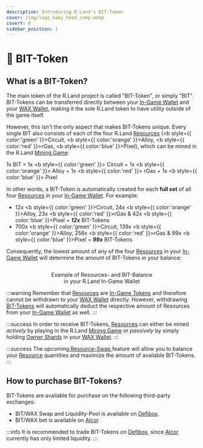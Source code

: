 ```yaml
---
description: Introducing R.Land's BIT-Token
cover: /img/logo_baby_head_comp.webp
coverY: 0
sidebar_position: 1
---
```


# 📀 BIT-Token

## What is a BIT-Token?

The main token of the R.Land project is called "BIT-Token", or simply "BIT". BIT-Tokens can be transferred directly between your [In-Game Wallet](/essentials/r.land-in-game-wallet-vs.-wax-wallet) and your [WAX Wallet](/essentials/r.land-in-game-wallet-vs.-wax-wallet), making it the sole R.Land token to have utility outside of the game itself.&#x20;

However, this isn't the only aspect that makes BIT-Tokens unique. Every single BIT also consists of each of the four R.Land [Resources](in-game-tokens/resources-alloy-circuit-pixel-rgas.md) (<b style={{ color:'green' }}>Circuit</b>, <b style={{ color:'orange' }}>Alloy</b>, <b style={{ color:'red' }}>rGas</b>, <b style={{ color:'blue' }}>Pixel</b>), which can be mined in the R.Land [Mining Game](/gaming/r.land-mining-game/):

 1x BIT = 1x <b style={{ color:'green' }}> Circuit </b> + 1x <b style={{ color:'orange' }}> Alloy </b> + 1x <b style={{ color:'red' }}> rGas </b> + 1x <b style={{ color:'blue' }}> Pixel </b>

In other words, a BIT-Token is automatically created for each **full set** of all four [Resources](in-game-tokens/resources-alloy-circuit-pixel-rgas.md) in your [In-Game Wallet](/essentials/r.land-in-game-wallet-vs.-wax-wallet). For example:&#x20;

* 12x <b style={{ color:'green' }}>Circuit</b>, 24x <b style={{ color:'orange' }}>Alloy</b>, 23x <b style={{ color:'red' }}>rGas</b> & 42x <b style={{ color:'blue' }}>Pixel</b> = _**12x**_ BIT-Tokens
* 700x <b style={{ color:'green' }}>Circuit</b>, 139x <b style={{ color:'orange' }}>Alloy</b>, 256x <b style={{ color:'red' }}>rGas</b> & 99x <b style={{ color:'blue' }}>Pixel</b> = _**99x**_ BIT-Tokens

Consequently, the lowest amount of any of the four [Resources](in-game-tokens/resources-alloy-circuit-pixel-rgas.md) in your [In-Game Wallet](/essentials/r.land-in-game-wallet-vs.-wax-wallet) will determine the amount of BIT-Tokens in your balance:

<center><img src="/img/Resource Balance (1).PNG" alt="" /><figcaption><p>Example of Resources- and BIT-Balance <br/>in your R.Land In-Game Wallet</p></figcaption></center>

:::warning
Remember that [Resources](in-game-tokens/resources-alloy-circuit-pixel-rgas.md) are [In-Game Tokens](in-game-tokens/) and therefore cannot be withdrawn to your [WAX Wallet](/essentials/r.land-in-game-wallet-vs.-wax-wallet) directly. However, withdrawing [BIT-Tokens](bit-token.md) will automatically deduct the respective amount of Resources from your [In-Game Wallet](/essentials/r.land-in-game-wallet-vs.-wax-wallet) as well.
:::

:::success
In order to receive BIT-Tokens, [Resources](in-game-tokens/resources-alloy-circuit-pixel-rgas.md) can either be mined _actively_ by playing in the R.Land [Mining Game](/gaming/r.land-mining-game/) or _passively_ by simply holding [Owner Shards](/nfts/owner-shards-os) in your [WAX Wallet](/essentials/r.land-in-game-wallet-vs.-wax-wallet).
:::

:::success
The upcoming[ Resource-Swap ](/upcoming-features/resource-swap)feature will allow you to balance your [Resource](in-game-tokens/resources-alloy-circuit-pixel-rgas.md) quantities and maximize the amount of available BIT-Tokens.
:::

## How to purchase BIT-Tokens?

BIT-Tokens are available for purchase on the following third-party exchanges:&#x20;

* BIT/WAX Swap and Liquidity-Pool is available on [Defibox](https://wax.defibox.io/betDetail/131).&#x20;
* BIT/WAX bet is available on [Alcor](https://alcor.exchange/trade/bit-rland\_wax-eosio.token).

:::info
It is recommended to trade BIT-Tokens on [Defibox](https://wax.defibox.io/betDetail/131), since [Alcor](https://alcor.exchange/trade/bit-rland\_wax-eosio.token) currently has only limited liquidity.
:::
